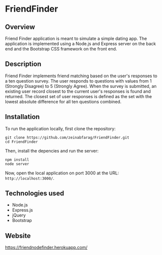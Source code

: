 # FriendFinder

## Overview

Friend Finder application is meant to simulate a simple dating app. The application is implemented using a Node.js and Express server on the back end and the Bootstrap CSS framework on the front end.

## Description

Friend Finder implements friend matching based on the user's responses to a ten question survey. The user responds to questions with values from 1 (Strongly Disagree) to 5 (Strongly Agree). When the survey is submitted, an existing user record closest to the current user's responses is found and returned. The closest set of user responses is defined as the set with the lowest absolute difference for all ten questions combined.

## Installation

To run the application locally, first clone the repository:

	git clone https://github.com/zeinabfarag/FriendFinder.git
	cd FriendFinder
Then, install the depencies and run the server:
```
npm install
node server
```
Now, open the local application on port 3000 at the URL: `http://localhost:3000/`.

## Technologies used

* Node.js
* Express.js
* jQuery
* Bootstrap

## Website

https://friendnodefinder.herokuapp.com/

